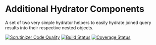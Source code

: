 Additional Hydrator Components
==============================

A set of two very simple hydrator helpers to easily hydrate joined query results into their respective nested objects.

[![Scrutinizer Code Quality](https://scrutinizer-ci.com/g/manuakasam/join-hydrator/badges/quality-score.png?b=master)](https://scrutinizer-ci.com/g/manuakasam/join-hydrator/?branch=master)
[![Build Status](https://travis-ci.org/manuakasam/join-hydrator.png?branch=master)](https://travis-ci.org/manuakasam/join-hydrator)
[![Coverage Status](https://coveralls.io/repos/manuakasam/join-hydrator/badge.svg)](https://coveralls.io/r/manuakasam/join-hydrator)